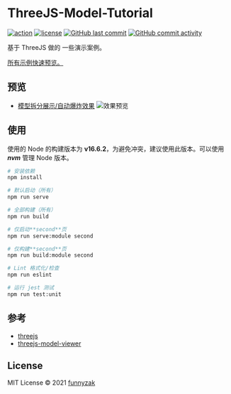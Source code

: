 # ThreeJS-Model-Tutorial

[![action][ci-image]][ci-url]
[![license][license-image]][repository-url]
[![GitHub last commit][last-commit-image]][repository-url]
[![GitHub commit activity][commit-activity-image]][repository-url]

基于 ThreeJS 做的 一些演示案例。

[所有示例快速预览。][github-pages-url]

## 预览

- [模型拆分展示/自动爆炸效果](https://funnyzak.github.io/threejs-model-tutorial/#/tutorial/dismantling)
  ![效果预览](https://raw.githubusercontent.com/funnyzak/threejs-model-tutorial/master/public/assets/imgs/dismantling.gif)

## 使用

使用的 Node 的构建版本为 **v16.6.2**，为避免冲突，建议使用此版本。可以使用 **_nvm_** 管理 Node 版本。

```bash
# 安装依赖
npm install

# 默认启动（所有）
npm run serve

# 全部构建（所有）
npm run build

# 仅启动**second**页
npm run serve:module second

# 仅构建**second**页
npm run build:module second

# Lint 格式化/检查
npm run eslint

# 运行 jest 测试
npm run test:unit
```

## 参考

- [threejs](https://github.com/mrdoob/three.js/tree/master)
- [threejs-model-viewer](https://adjam93.github.io/threejs-model-viewer/#)

## License

MIT License © 2021 [funnyzak](https://github.com/funnyzak)

[ci-image]: https://img.shields.io/github/workflow/status/funnyzak/threejs-model-tutorial/Release
[ci-url]: https://github.com/funnyzak/threejs-model-tutorial/actions
[license-image]: https://img.shields.io/github/license/funnyzak/threejs-model-tutorial.svg?style=flat-square
[repository-url]: https://github.com/funnyzak/threejs-model-tutorial
[github-pages-image]: https://img.shields.io/github/pages/funnyzak/threejs-model-tutorial.svg?style=flat-square
[github-pages-url]: https://funnyzak.github.io/threejs-model-tutorial/
[commit-activity-image]: https://img.shields.io/github/commit-activity/m/funnyzak/threejs-model-tutorial?style=flat-square
[last-commit-image]: https://img.shields.io/github/last-commit/funnyzak/threejs-model-tutorial?style=flat-square
